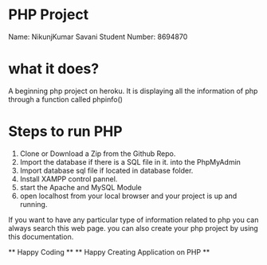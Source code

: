 # PHP Project

Name: NikunjKumar Savani
Student Number: 8694870

# what it does?
A beginning php project on heroku. It is displaying all the information of php through a function called phpinfo()

# Steps to run PHP 

1. Clone or Download a Zip from the Github Repo.
2. Import the database if there is a SQL file in it. into the PhpMyAdmin
3. Import database sql file if located in database folder.
4. Install XAMPP control pannel.
5. start the Apache and MySQL Module
6. open localhost from your local browser and your project is up and running.

If you want to have any particular type of information related to php you can always search this web page. 
you can also create your php project by using this documentation.

** Happy Coding **
** Happy Creating Application on PHP **
